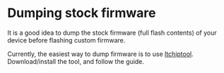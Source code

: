 # Dumping stock firmware

It is a good idea to dump the stock firmware (full flash contents) of your device before flashing custom firmware.

Currently, the easiest way to dump firmware is to use [ltchiptool](tools/ltchiptool.md). Download/install the tool, and follow the guide.

